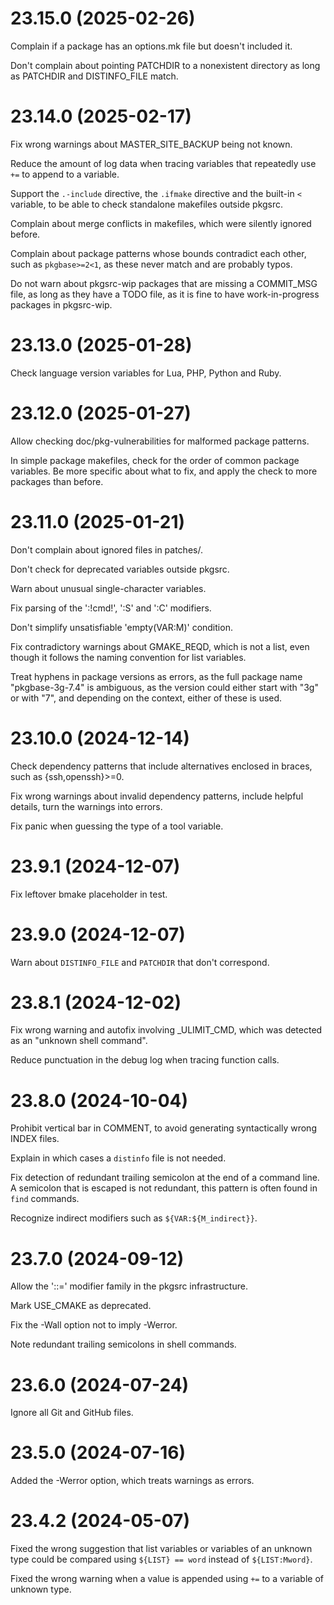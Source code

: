 # 23.15.0 (2025-02-26)

Complain if a package has an options.mk file but doesn't included it.

Don't complain about pointing PATCHDIR to a nonexistent directory
as long as PATCHDIR and DISTINFO_FILE match.

# 23.14.0 (2025-02-17)

Fix wrong warnings about MASTER_SITE_BACKUP being not known.

Reduce the amount of log data when tracing variables that repeatedly
use `+=` to append to a variable.

Support the `.-include` directive, the `.ifmake` directive and the
built-in `<` variable, to be able to check standalone makefiles
outside pkgsrc.

Complain about merge conflicts in makefiles, which were silently ignored
before.

Complain about package patterns whose bounds contradict each other,
such as `pkgbase>=2<1`, as these never match and are probably typos.

Do not warn about pkgsrc-wip packages that are missing a COMMIT_MSG file,
as long as they have a TODO file, as it is fine to have work-in-progress
packages in pkgsrc-wip.

# 23.13.0 (2025-01-28)

Check language version variables for Lua, PHP, Python and Ruby.

# 23.12.0 (2025-01-27)

Allow checking doc/pkg-vulnerabilities for malformed package patterns.

In simple package makefiles, check for the order of common package variables.
Be more specific about what to fix, and apply the check to more packages than
before.

# 23.11.0 (2025-01-21)

Don't complain about ignored files in patches/.

Don't check for deprecated variables outside pkgsrc.

Warn about unusual single-character variables.

Fix parsing of the ':!cmd!', ':S' and ':C' modifiers.

Don't simplify unsatisfiable 'empty(VAR:M)' condition.

Fix contradictory warnings about GMAKE_REQD, which is not a list,
even though it follows the naming convention for list variables.

Treat hyphens in package versions as errors, as the full package name
"pkgbase-3g-7.4" is ambiguous, as the version could either start with
"3g" or with "7", and depending on the context, either of these is
used.

# 23.10.0 (2024-12-14)

Check dependency patterns that include alternatives enclosed in braces,
such as {ssh,openssh}>=0.

Fix wrong warnings about invalid dependency patterns,
include helpful details, turn the warnings into errors.

Fix panic when guessing the type of a tool variable.

# 23.9.1 (2024-12-07)

Fix leftover bmake placeholder in test.

# 23.9.0 (2024-12-07)

Warn about `DISTINFO_FILE` and `PATCHDIR` that don't correspond.

# 23.8.1 (2024-12-02)

Fix wrong warning and autofix involving _ULIMIT_CMD, which was detected
as an "unknown shell command".

Reduce punctuation in the debug log when tracing function calls.

# 23.8.0 (2024-10-04)

Prohibit vertical bar in COMMENT, to avoid generating syntactically wrong
INDEX files.

Explain in which cases a `distinfo` file is not needed.

Fix detection of redundant trailing semicolon at the end of a command line.
A semicolon that is escaped is not redundant, this pattern is often found
in `find` commands.

Recognize indirect modifiers such as `${VAR:${M_indirect}}`.

# 23.7.0 (2024-09-12)

Allow the '::=' modifier family in the pkgsrc infrastructure.

Mark USE_CMAKE as deprecated.

Fix the -Wall option not to imply -Werror.

Note redundant trailing semicolons in shell commands.

# 23.6.0 (2024-07-24)

Ignore all Git and GitHub files.

# 23.5.0 (2024-07-16)

Added the -Werror option, which treats warnings as errors.

# 23.4.2 (2024-05-07)

Fixed the wrong suggestion that list variables or variables of an unknown type
could be compared using `${LIST} == word` instead of `${LIST:Mword}`.

Fixed the wrong warning when a value is appended using `+=` to a variable of
unknown type.
